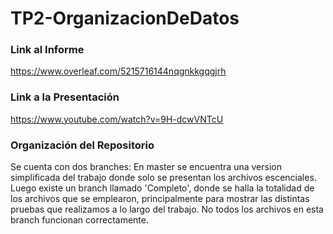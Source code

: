 # TP2-OrganizacionDeDatos

### Link al Informe

https://www.overleaf.com/5215716144nqgnkkgqgjrh

### Link a la Presentación

https://www.youtube.com/watch?v=9H-dcwVNTcU

### Organización del Repositorio

Se cuenta con dos branches:
En master se encuentra una version simplificada del trabajo donde solo se presentan los archivos escenciales.
Luego existe un branch llamado 'Completo', donde se halla la totalidad de los archivos que se emplearon, principalmente para mostrar las distintas pruebas que realizamos a lo largo del trabajo. No todos los archivos en esta branch funcionan correctamente.


